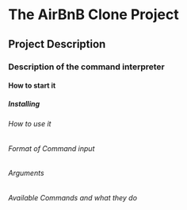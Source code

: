 # The AirBnB Clone Project

## Project Description

### Description of the command interpreter



#### How to start it


##### Installing


###### How to use it


###### Format of Command input


###### Arguments


###### Available Commands and what they do



